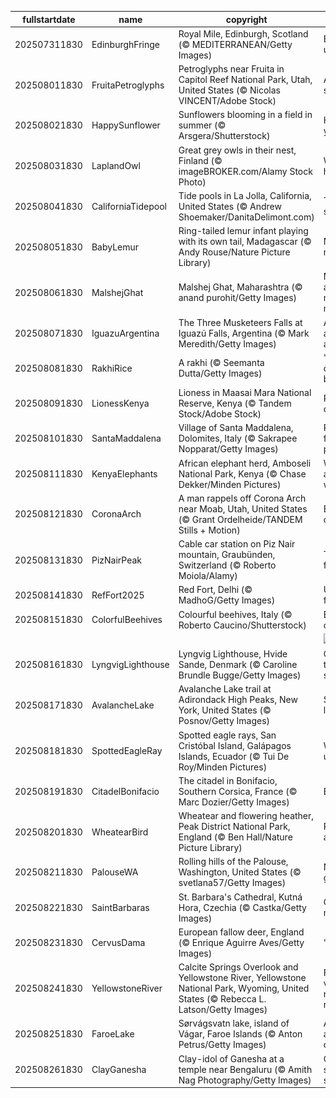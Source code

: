 |fullstartdate|name|copyright|title|image|
|--|--|--|--|--|
202507311830|EdinburghFringe|Royal Mile, Edinburgh, Scotland (© MEDITERRANEAN/Getty Images)|Expect the unexpected|![](/en-IN/2025/08/202507311830EdinburghFringe.jpg)|
202508011830|FruitaPetroglyphs|Petroglyphs near Fruita in Capitol Reef National Park, Utah, United States (© Nicolas VINCENT/Adobe Stock)|Age-old storyboard|![](/en-IN/2025/08/202508011830FruitaPetroglyphs.jpg)|
202508021830|HappySunflower|Sunflowers blooming in a field in summer (© Arsgera/Shutterstock)|Hello yellow!|![](/en-IN/2025/08/202508021830HappySunflower.jpg)|
202508031830|LaplandOwl|Great grey owls in their nest, Finland (© imageBROKER.com/Alamy Stock Photo)|Whooo's home?|![](/en-IN/2025/08/202508031830LaplandOwl.jpg)|
202508041830|CaliforniaTidepool|Tide pools in La Jolla, California, United States (© Andrew Shoemaker/DanitaDelimont.com)|Tide and seek|![](/en-IN/2025/08/202508041830CaliforniaTidepool.jpg)|
202508051830|BabyLemur|Ring-tailed lemur infant playing with its own tail, Madagascar (© Andy Rouse/Nature Picture Library)|Madagascar native|![](/en-IN/2025/08/202508051830BabyLemur.jpg)|
202508061830|MalshejGhat|Malshej Ghat, Maharashtra (© anand purohit/Getty Images)|Misty roads and mountain moods|![](/en-IN/2025/08/202508061830MalshejGhat.jpg)|
202508071830|IguazuArgentina|The Three Musketeers Falls at Iguazú Falls, Argentina (© Mark Meredith/Getty Images)|All for falls and falls for all|![](/en-IN/2025/08/202508071830IguazuArgentina.jpg)|
202508081830|RakhiRice|A rakhi (© Seemanta Dutta/Getty Images)|'Knot' your ordinary bond|![](/en-IN/2025/08/202508081830RakhiRice.jpg)|
202508091830|LionessKenya|Lioness in Maasai Mara National Reserve, Kenya (© Tandem Stock/Adobe Stock)|Roar for a cause|![](/en-IN/2025/08/202508091830LionessKenya.jpg)|
202508101830|SantaMaddalena|Village of Santa Maddalena, Dolomites, Italy (© Sakrapee Nopparat/Getty Images)|Postcard from the peaks|![](/en-IN/2025/08/202508101830SantaMaddalena.jpg)|
202508111830|KenyaElephants|African elephant herd, Amboseli National Park, Kenya (© Chase Dekker/Minden Pictures)|Wild, wise and wonderful|![](/en-IN/2025/08/202508111830KenyaElephants.jpg)|
202508121830|CoronaArch|A man rappels off Corona Arch near Moab, Utah, United States (© Grant Ordelheide/TANDEM Stills + Motion)|Earth's open secret|![](/en-IN/2025/08/202508121830CoronaArch.jpg)|
202508131830|PizNairPeak|Cable car station on Piz Nair mountain, Graubünden, Switzerland (© Roberto Moiola/Alamy)|Taking it from the top|![](/en-IN/2025/08/202508131830PizNairPeak.jpg)|
202508141830|RefFort2025|Red Fort, Delhi (© MadhoG/Getty Images)|Unfurling freedom|![](/en-IN/2025/08/202508141830RefFort2025.jpg)|
202508151830|ColorfulBeehives|Colourful beehives, Italy (© Roberto Caucino/Shutterstock)|Bee the change|![](/en-IN/2025/08/202508151830ColorfulBeehives.jpg)|
||||![](/en-IN/2025/08/.jpg)|
202508161830|LyngvigLighthouse|Lyngvig Lighthouse, Hvide Sande, Denmark (© Caroline Brundle Bugge/Getty Images)|One tall way to spot the sea|![](/en-IN/2025/08/202508161830LyngvigLighthouse.jpg)|
202508171830|AvalancheLake|Avalanche Lake trail at Adirondack High Peaks, New York, United States (© Posnov/Getty Images)|Stream a little dream|![](/en-IN/2025/08/202508171830AvalancheLake.jpg)|
202508181830|SpottedEagleRay|Spotted eagle rays, San Cristóbal Island, Galápagos Islands, Ecuador (© Tui De Roy/Minden Pictures)|Winging it underwater|![](/en-IN/2025/08/202508181830SpottedEagleRay.jpg)|
202508191830|CitadelBonifacio|The citadel in Bonifacio, Southern Corsica, France (© Marc Dozier/Getty Images)|Built to last|![](/en-IN/2025/08/202508191830CitadelBonifacio.jpg)|
202508201830|WheatearBird|Wheatear and flowering heather, Peak District National Park, England (© Ben Hall/Nature Picture Library)|Perched and poised|![](/en-IN/2025/08/202508201830WheatearBird.jpg)|
202508211830|PalouseWA|Rolling hills of the Palouse, Washington, United States (© svetlana57/Getty Images)|Nature's green quilt|![](/en-IN/2025/08/202508211830PalouseWA.jpg)|
202508221830|SaintBarbaras|St. Barbara's Cathedral, Kutná Hora, Czechia (© Castka/Getty Images)|Gothic majesty|![](/en-IN/2025/08/202508221830SaintBarbaras.jpg)|
202508231830|CervusDama|European fallow deer, England (© Enrique Aguirre Aves/Getty Images)|'Fallow' me|![](/en-IN/2025/08/202508231830CervusDama.jpg)|
202508241830|YellowstoneRiver|Calcite Springs Overlook and Yellowstone River, Yellowstone National Park, Wyoming, United States (© Rebecca L. Latson/Getty Images)|From volcanic roots to river routes|![](/en-IN/2025/08/202508241830YellowstoneRiver.jpg)|
202508251830|FaroeLake|Sørvágsvatn lake, island of Vágar, Faroe Islands (© Anton Petrus/Getty Images)|A lake above the ocean|![](/en-IN/2025/08/202508251830FaroeLake.jpg)|
202508261830|ClayGanesha|Clay-idol of Ganesha at a temple near Bengaluru (© Amith Nag Photography/Getty Images)|Crafted with soil and soul|![](/en-IN/2025/08/202508261830ClayGanesha.jpg)|
